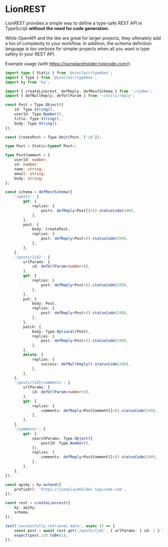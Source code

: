 # LionREST

LionREST provides a simple way to define a type-safe REST API in TypeScript **without the need for code generation.**

While OpenAPI and the like are great for larger projects, they ultimately add a ton of complexity to your workflow. In addition, the schema definition language is too verbose for simpler projects when all you want is type safety in your REST API.

Example usage (with https://jsonplaceholder.typicode.com/):

```typescript
import type { Static } from '@sinclair/typebox';
import { Type } from '@sinclair/typebox';
import ky from 'ky';

import { createLionrest, defReply, defRestSchema } from '~/index';
import { defNullReply, defUrlParam } from '~/utils/reply';

const Post = Type.Object({
	id: Type.String(),
	userId: Type.Number(),
	title: Type.String(),
	body: Type.String(),
});

const CreatePost = Type.Omit(Post, ['id']);

type Post = Static<typeof Post>;

type PostComment = {
	userId: number;
	id: number;
	name: string;
	email: string;
	body: string;
};

const schema = defRestSchema({
	'/posts': {
		get: {
			replies: {
				posts: defReply<Post[]>().statusCode(200),
			},
		},
		post: {
			body: CreatePost,
			replies: {
				post: defReply<Post>().statusCode(200),
			},
		},
	},
	'/posts/{id}': {
		urlParams: {
			id: defUrlParam<number>(),
		},
		get: {
			replies: {
				post: defReply<Post>().statusCode(200),
			},
		},
		put: {
			body: Post,
			replies: {
				post: defReply<Post>().statusCode(200),
			},
		},
		patch: {
			body: Type.Optional(Post),
			replies: {
				post: defReply<Post>().statusCode(200),
			},
		},
		delete: {
			replies: {
				success: defNullReply().statusCode(200),
			},
		},
	},
	'/posts/{id}/comments': {
		urlParams: {
			id: defUrlParam<number>(),
		},
		get: {
			replies: {
				comments: defReply<PostComment[]>().statusCode(200),
			},
		},
	},
	'/comments': {
		get: {
			searchParams: Type.Object({
				postId: Type.Number(),
			}),
			replies: {
				comments: defReply<PostComment[]>().statusCode(200),
			},
		},
	},
});

const apiKy = ky.extend({
	prefixUrl: 'https://jsonplaceholder.typicode.com',
});

const rest = createLionrest({
	ky: apiKy,
	schema,
});

test('successfully retrieves data', async () => {
	const post = await rest.get('/posts/{id}', { urlParams: { id: 1 } }).json();
	expect(post.id).toBe(1);
});
```